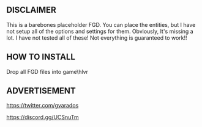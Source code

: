 ## DISCLAIMER

This is a barebones placeholder FGD. You can place the entities, but I have not setup all of the options and settings for them. Obviously, It's missing a lot.
I have not tested all of these! Not everything is guaranteed to work!!

## HOW TO INSTALL

Drop all FGD files into game\hlvr

## ADVERTISEMENT

https://twitter.com/gvarados

https://discord.gg/UCSnuTm
